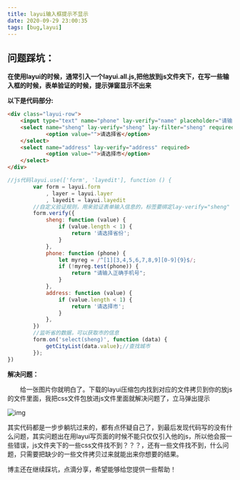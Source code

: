 ```yaml
---
title: layui输入框提示不显示
date: 2020-09-29 23:00:35
tags: [bug,layui]
---
```


## 问题踩坑：

**在使用layui的时候，通常引入一个layui.all.js,把他放到js文件夹下，在写一些输入框的时候，表单验证的时候，提示弹窗显示不出来**

**以下是代码部分:**

```html
<div class="layui-row">
    <input type="text" name="phone" lay-verify="name" placeholder="请输入姓名" />
    <select name="sheng" lay-verify="sheng" lay-filter="sheng" required>
            <option value="">请选择省</option>
    </select>
    <select name="address" lay-verify="address" required>
            <option value="">请选择市</option>
    </select>
</div>
```

```js
//js代码layui.use(['form', 'layedit'], function () {
        var form = layui.form
            , layer = layui.layer
            , layedit = layui.layedit
        //自定义验证规则，用来验证表单输入信息的，标签要绑定lay-verify="sheng"
        form.verify({
            sheng: function (value) {
                if (value.length < 1) {
                    return '请选择省份';
                }
            },
            phone: function (phone) {
                let myreg = /^[1][3,4,5,6,7,8,9][0-9]{9}$/;
                if (!myreg.test(phone)) {
                    return "请输入正确手机号";
                }
            },
            address: function (value) {
                if (value.length < 1) {
                    return '请选择市';
                }
            },
        })
        //监听省的数据，可以获取市的信息
        form.on('select(sheng)', function (data) {
            getCityList(data.value);//查找城市
        });
})
```

**解决问题：**

 　　给一张图片你就明白了。下载的layui压缩包内找到对应的文件拷贝到你的放js的文件里面，我把css文件包放进js文件里面就解决问题了，立马弹出提示

![img](/img/1809041-20200712175227595-1333758996.png)



其实代码都是一步步躺坑过来的，都有点怀疑自己了，到最后发现代码写的没有什么问题，其实问题出在用layui写页面的时候不能只仅仅引入他的js，所以他会报一些错误，js文件夹下的一些css文件找不到？？？，还有一些文件找不到，什么问题，只需要把缺少的一些文件拷贝过来就能出来你想要的结果。

博主还在继续踩坑，点滴分享，希望能够给您提供一些帮助！